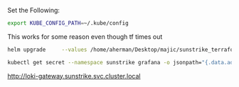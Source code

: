 

Set the Following:

``` bash
export KUBE_CONFIG_PATH=~/.kube/config
```


This works for some reason even though tf times out

``` bash
helm upgrade     --values /home/aherman/Desktop/majic/sunstrike_terraform/helm/pulsar/values-minikube.yaml     --namespace sunstrike     pulsar apache/pulsar
```


```bash
kubectl get secret --namespace sunstrike grafana -o jsonpath="{.data.admin-password}" | base64 --decode ; echo

```


http://loki-gateway.sunstrike.svc.cluster.local
